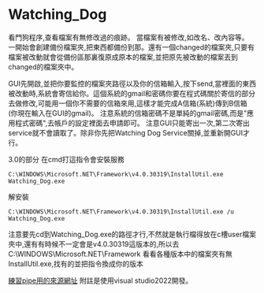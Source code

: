 # Watching_Dog
看門狗程序,查看檔案有無修改過的痕跡。
當檔案有被修改,如改名、改內容等。
一開始會創建備份檔案夾,把東西都備份到那。還有一個changed的檔案夾,只要有檔案被改動就會從備份區那裏復原成原本的檔案,並把原先被改動的檔案丟到changed的檔案夾中。

GUI先開啟,並把你要監控的檔案夾路徑以及你的信箱輸入,按下send,當裡面的東西被改動時,系統會寄信給你。這個系統的gmail和密碼你要在程式碼關於寄信的部分去做修改,可能用一個你不需要的信箱來用,這樣才能完成A信箱(系統)傳到B信箱(你現在輸入在GUI的gmail)。
注意系統的信箱密碼不是單純的gmail密碼,而是"應用程式密碼",去帳戶的設定裡面去申請即可。
注意GUI只能寄出一次,第二次寄出service就不會讀取了。除非你先把Watching Dog Service關掉,並重新開GUI才行。

3.0的部分
在cmd打這指令會安裝服務

~~~
C:\WINDOWS\Microsoft.NET\Framework\v4.0.30319\InstallUtil.exe   Watching_Dog.exe
~~~

解安裝
~~~
C:\WINDOWS\Microsoft.NET\Framework\v4.0.30319\InstallUtil.exe /u Watching_Dog.exe
~~~

注意要先cd到Watching_Dog.exe的路徑才行,不然就是執行檔得放在c槽user檔案夾中,還有有時候不一定會是v4.0.30319這版本的,所以去C:\WINDOWS\Microsoft.NET\Framework 看看各種版本中的檔案夾有無InstallUtil.exe,找有的並把指令換成你的版本

[練習pipe用的來源網址](http://www.codebaoku.com/it-csharp/it-csharp-203094.html)
附註是使用visual studio2022開發。
